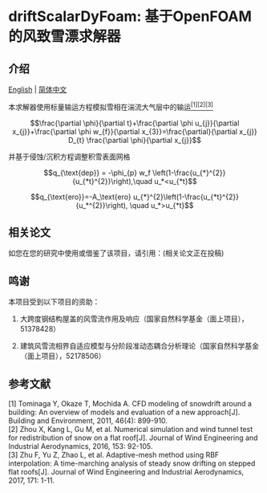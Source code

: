 # driftScalarDyFoam: 基于OpenFOAM的风致雪漂求解器

## 介绍

[English](./README.md) | [简体中文](./README_CN.md)

本求解器使用标量输运方程模拟雪相在湍流大气层中的输运[<sup>[1]](#refer-1)[<sup>[2]](#refer-2)[<sup>[3]](#refer-3)

$$\frac{\partial \phi}{\partial t}+\frac{\partial \phi u_{j}}{\partial x_{j}}+\frac{\partial \phi w_{f}}{\partial x_{3}}=\frac{\partial}{\partial x_{j}} D_{t} \frac{\partial \phi}{\partial x_{j}}$$

并基于侵蚀/沉积方程调整积雪表面网格

$$q_{\text{dep}} = -\phi_{p} w_f \left(1-\frac{u_{*}^{2}}{u_{*t}^{2}}\right),\quad u_*<u_{*t}$$

$$q_{\text{ero}}=-A_\text{ero} u_{*}^{2}\left(1-\frac{u_{*t}^{2}}{u_*^{2}}\right), \quad u_*>u_{*t}$$


## 相关论文

如您在您的研究中使用或借鉴了该项目，请引用：(相关论文正在投稿)

## 鸣谢

本项目受到以下项目的资助：

1. 大跨度钢结构屋盖的风雪流作用及响应（国家自然科学基金（面上项目），51378428）

2. 建筑风雪流相界自适应模型与分阶段准动态耦合分析理论（国家自然科学基金（面上项目），52178506）
## 参考文献
<div id="refer-1"></div>
[1] Tominaga Y, Okaze T, Mochida A. CFD modeling of snowdrift around a building: An overview of models and evaluation of a new approach[J]. Building and Environment, 2011, 46(4): 899-910.

<div id="refer-2"></div>
[2] Zhou X, Kang L, Gu M, et al. Numerical simulation and wind tunnel test for redistribution of snow on a flat roof[J]. Journal of Wind Engineering and Industrial Aerodynamics, 2016, 153: 92-105.

<div id="refer-3"></div>
[3] Zhu F, Yu Z, Zhao L, et al. Adaptive-mesh method using RBF interpolation: A time-marching analysis of steady snow drifting on stepped flat roofs[J]. Journal of Wind Engineering and Industrial Aerodynamics, 2017, 171: 1-11.